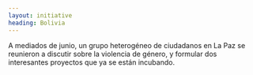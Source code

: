 ```yaml
---
layout: initiative
heading: Bolivia
---
```


A mediados de junio, un grupo heterogéneo de ciudadanos en La Paz se reunieron a discutir sobre la violencia de género, y formular dos interesantes proyectos que ya se están incubando.